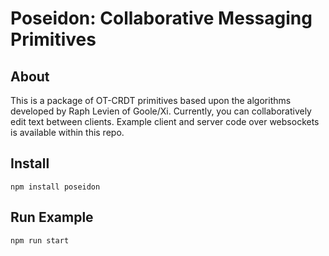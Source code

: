 # Poseidon: Collaborative Messaging Primitives
## About
This is a package of OT-CRDT primitives based upon the algorithms developed by Raph Levien of Goole/Xi.
Currently, you can collaboratively edit text between clients. Example client and server code over websockets is available
within this repo.

## Install 
```npm install poseidon```

## Run Example
```npm run start```